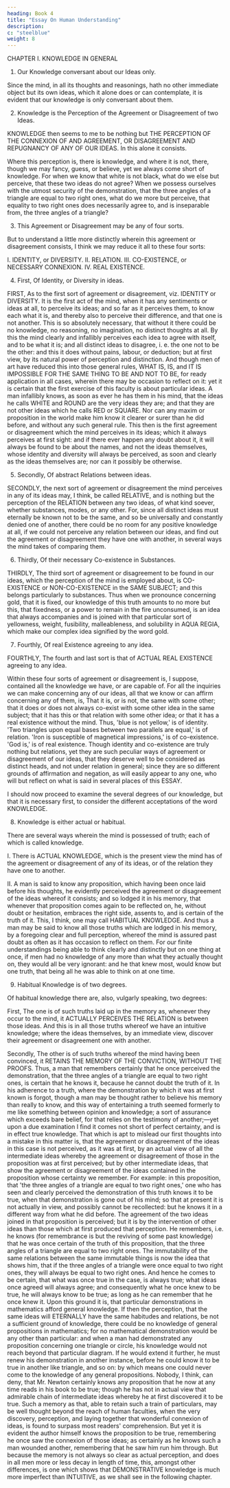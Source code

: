 ```yaml
---
heading: Book 4
title: "Essay On Human Understanding"
description: 
c: "steelblue"
weight: 8
---
```



CHAPTER I. KNOWLEDGE IN GENERAL

1. Our Knowledge conversant about our Ideas only.

Since the mind, in all its thoughts and reasonings, hath no other immediate object but its own ideas, which it alone does or can contemplate, it is evident that our knowledge is only conversant about them.

2. Knowledge is the Perception of the Agreement or Disagreement of two Ideas.

KNOWLEDGE then seems to me to be nothing but THE PERCEPTION OF THE
CONNEXION OF AND AGREEMENT, OR DISAGREEMENT AND REPUGNANCY OF ANY OF OUR
IDEAS. In this alone it consists.

Where this perception is, there is knowledge, and where it is not, there, though we may fancy, guess, or believe, yet we always come short of knowledge. For when we know that white is not black, what do we else but perceive, that these two ideas do not agree? When we possess ourselves with the utmost security of the demonstration, that the three angles of a triangle are equal to two right ones, what do we more but perceive, that equality to two right ones does necessarily agree to, and is inseparable from, the three angles of a triangle?

3. This Agreement or Disagreement may be any of four sorts.

But to understand a little more distinctly wherein this agreement or disagreement consists, I think we may reduce it all to these four sorts:

I. IDENTITY, or DIVERSITY. II. RELATION. III. CO-EXISTENCE, or NECESSARY
CONNEXION. IV. REAL EXISTENCE.

4. First, Of Identity, or Diversity in ideas.

FIRST, As to the first sort of agreement or disagreement, viz. IDENTITY or DIVERSITY. It is the first act of the mind, when it has any sentiments or ideas at all, to perceive its ideas; and so far as it perceives them, to know each what it is, and thereby also to perceive their difference, and that one is not another. This is so absolutely necessary, that without it there could be no knowledge, no reasoning, no imagination, no distinct thoughts at all. By this the mind clearly and infallibly perceives each idea to agree with itself, and to be what it is; and all distinct ideas to disagree, i. e. the one not to be the other: and this it does without pains, labour, or deduction; but at first view, by its natural power of perception and distinction. And though men of art have reduced this into those general rules, WHAT IS, IS, and IT IS IMPOSSIBLE FOR THE SAME THING TO BE AND NOT TO BE, for ready application in all cases, wherein there may be occasion to reflect on it: yet it is certain that the first exercise of this faculty is about particular ideas. A man infallibly knows, as soon as ever he has them in his mind, that the ideas he calls WHITE and ROUND are the very ideas they are; and that they are not other ideas which he calls RED or SQUARE. Nor can any maxim or proposition in the world make him know it clearer or surer than he did before, and without any such general rule. This then is the first agreement or disagreement which the mind perceives in its ideas; which it always perceives at first sight: and if there ever happen any doubt about it, it will always be found to be about the names, and not the ideas themselves, whose identity and diversity will always be perceived, as soon and clearly as the ideas themselves are; nor can it possibly be otherwise.

5. Secondly, Of abstract Relations between ideas.

SECONDLY, the next sort of agreement or disagreement the mind perceives in any of its ideas may, I think, be called RELATIVE, and is nothing but the perception of the RELATION between any two ideas, of what kind soever, whether substances, modes, or any other. For, since all distinct ideas must eternally be known not to be the same, and so be universally and constantly denied one of another, there could be no room for any positive knowledge at all, if we could not perceive any relation between our ideas, and find out the agreement or disagreement they have one with another, in several ways the mind takes of comparing them.

6. Thirdly, Of their necessary Co-existence in Substances.

THIRDLY, The third sort of agreement or disagreement to be found in our ideas, which the perception of the mind is employed about, is CO-EXISTENCE or NON-CO-EXISTENCE in the SAME SUBJECT; and this belongs particularly to substances. Thus when we pronounce concerning gold, that it is fixed, our knowledge of this truth amounts to no more but this, that fixedness, or a power to remain in the fire unconsumed, is an idea that always accompanies and is joined with that particular sort of yellowness, weight, fusibility, malleableness, and solubility in AQUA REGIA, which make our complex idea signified by the word gold.

7. Fourthly, Of real Existence agreeing to any idea.

FOURTHLY, The fourth and last sort is that of ACTUAL REAL EXISTENCE agreeing to any idea.

Within these four sorts of agreement or disagreement is, I suppose, contained all the knowledge we have, or are capable of. For all the inquiries we can make concerning any of our ideas, all that we know or can affirm concerning any of them, is, That it is, or is not, the same with some other; that it does or does not always co-exist with some other idea in the same subject; that it has this or that relation with some other idea; or that it has a real existence without the mind. Thus, 'blue is not yellow,' is of identity. 'Two triangles upon equal bases between two parallels are equal,' is of relation. 'Iron is susceptible of magnetical impressions,' is of co-existence. 'God is,' is of real existence. Though identity and co-existence are truly nothing but relations, yet they are such peculiar ways of agreement or disagreement of our ideas, that they deserve well to be considered as distinct heads, and not under relation in general; since they are so different grounds of affirmation and negation, as will easily appear to any one, who will but reflect on what is said in several places of this ESSAY.

I should now proceed to examine the several degrees of our knowledge, but that it is necessary first, to consider the different acceptations of the word KNOWLEDGE.

8. Knowledge is either actual or habitual.

There are several ways wherein the mind is possessed of truth; each of which is called knowledge.

I. There is ACTUAL KNOWLEDGE, which is the present view the mind has of the agreement or disagreement of any of its ideas, or of the relation they have one to another.

II. A man is said to know any proposition, which having been once laid before his thoughts, he evidently perceived the agreement or disagreement of the ideas whereof it consists; and so lodged it in his memory, that whenever that proposition comes again to be reflected on, he, without doubt or hesitation, embraces the right side, assents to, and is certain of the truth of it. This, I think, one may call HABITUAL KNOWLEDGE. And thus a man may be said to know all those truths which are lodged in his memory, by a foregoing clear and full perception, whereof the mind is assured past doubt as often as it has occasion to reflect on them. For our finite understandings being able to think clearly and distinctly but on one thing at once, if men had no knowledge of any more than what they actually thought on, they would all be very ignorant: and he that knew most, would know but one truth, that being all he was able to think on at one time.

9. Habitual Knowledge is of two degrees.

Of habitual knowledge there are, also, vulgarly speaking, two degrees:

First, The one is of such truths laid up in the memory as, whenever they occur to the mind, it ACTUALLY PERCEIVES THE RELATION is between those ideas. And this is in all those truths whereof we have an intuitive knowledge; where the ideas themselves, by an immediate view, discover their agreement or disagreement one with another.

Secondly, The other is of such truths whereof the mind having been convinced, it RETAINS THE MEMORY OF THE CONVICTION, WITHOUT THE PROOFS. Thus, a man that remembers certainly that he once perceived the demonstration, that the three angles of a triangle are equal to two right ones, is certain that he knows it, because he cannot doubt the truth of it. In his adherence to a truth, where the demonstration by which it was at first known is forgot, though a man may be thought rather to believe his memory than really to know, and this way of entertaining a truth seemed formerly to me like something between opinion and knowledge; a sort of assurance which exceeds bare belief, for that relies on the testimony of another;—yet upon a due examination I find it comes not short of perfect certainty, and is in effect true knowledge. That which is apt to mislead our first thoughts into a mistake in this matter is, that the agreement or disagreement of the ideas in this case is not perceived, as it was at first, by an actual view of all the intermediate ideas whereby the agreement or disagreement of those in the proposition was at first perceived; but by other intermediate ideas, that show the agreement or disagreement of the ideas contained in the proposition whose certainty we remember. For example: in this proposition, that 'the three angles of a triangle are equal to two right ones,' one who has seen and clearly perceived the demonstration of this truth knows it to be true, when that demonstration is gone out of his mind; so that at present it is not actually in view, and possibly cannot be recollected: but he knows it in a different way from what he did before. The agreement of the two ideas joined in that proposition is perceived; but it is by the intervention of other ideas than those which at first produced that perception. He remembers, i.e. he knows (for remembrance is but the reviving of some past knowledge) that he was once certain of the truth of this proposition, that the three angles of a triangle are equal to two right ones. The immutability of the same relations between the same immutable things is now the idea that shows him, that if the three angles of a triangle were once equal to two right ones, they will always be equal to two right ones. And hence he comes to be certain, that what was once true in the case, is always true; what ideas once agreed will always agree; and consequently what he once knew to be true, he will always know to be true; as long as he can remember that he once knew it. Upon this ground it is, that particular demonstrations in mathematics afford general knowledge. If then the perception, that the same ideas will ETERNALLY have the same habitudes and relations, be not a sufficient ground of knowledge, there could be no knowledge of general propositions in mathematics; for no mathematical demonstration would be any other than particular: and when a man had demonstrated any proposition concerning one triangle or circle, his knowledge would not reach beyond that particular diagram. If he would extend it further, he must renew his demonstration in another instance, before he could know it to be true in another like triangle, and so on: by which means one could never come to the knowledge of any general propositions. Nobody, I think, can deny, that Mr. Newton certainly knows any proposition that he now at any time reads in his book to be true; though he has not in actual view that admirable chain of intermediate ideas whereby he at first discovered it to be true. Such a memory as that, able to retain such a train of particulars, may be well thought beyond the reach of human faculties, when the very discovery, perception, and laying together that wonderful connexion of ideas, is found to surpass most readers' comprehension. But yet it is evident the author himself knows the proposition to be true, remembering he once saw the connexion of those ideas; as certainly as he knows such a man wounded another, remembering that he saw him run him through. But because the memory is not always so clear as actual perception, and does in all men more or less decay in length of time, this, amongst other differences, is one which shows that DEMONSTRATIVE knowledge is much more imperfect than INTUITIVE, as we shall see in the following chapter.

